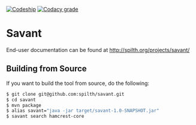 [![Codeship](https://img.shields.io/codeship/e282dd80-a21a-0134-6f6a-12490b0b4938.svg)](https://www.codacy.com/app/spilth/savant?utm_source=github.com&amp)
[![Codacy grade](https://img.shields.io/codacy/grade/8159dd599fbd49589921d51f96059ef3.svg)](https://www.codacy.com/app/spilth/savant?utm_source=github.com&amp)

# Savant

End-user documentation can be found at <http://spilth.org/projects/savant/>

## Building from Source

If you want to build the tool from source, do the following:

```bash
$ git clone git@github.com:spilth/savant.git
$ cd savant
$ mvn package
$ alias savant="java -jar target/savant-1.0-SNAPSHOT.jar"
$ savant search hamcrest-core
```
